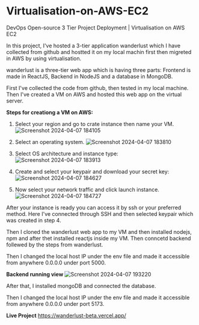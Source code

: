 # **Virtualisation-on-AWS-EC2**
DevOps Open-source 3 Tier Project Deployment | Virtualisation on AWS EC2

In this project, I've hosted a 3-tier application wanderlust which I have collected from github and hostted it on my local machin first then migreted in AWS by using virtualisation.


wanderlust is a three-tier web app which is having three parts: Frontend is made in ReactJS, Backend in NodeJS and a database in MongoDB.

First I've collected the code from github, then tested in my local machine. Then I've created a VM on AWS and hosted this web app on the virtual server.

**Steps for creationg a VM on AWS:**

1. Select your region and go to crate instance then name your VM.
![Screenshot 2024-04-07 184105](https://github.com/Rupam200116/-Virtualisation-on-AWS-EC2/assets/102980397/75ffb2d7-6eb3-42e0-9c37-aa66087782be)

2. Select an operating system.
![Screenshot 2024-04-07 183810](https://github.com/Rupam200116/-Virtualisation-on-AWS-EC2/assets/102980397/036cf599-4a3c-45e3-a175-03681a0e508c)

3. Select OS architecture and instance type:
![Screenshot 2024-04-07 183913](https://github.com/Rupam200116/-Virtualisation-on-AWS-EC2/assets/102980397/e1725bf5-cfd3-4d45-a1ca-1867b3904023)

4. Create and select your keypair and download your secret key:
![Screenshot 2024-04-07 184627](https://github.com/Rupam200116/-Virtualisation-on-AWS-EC2/assets/102980397/45ef7289-d0f3-4aa1-a2da-f5f8bf288c55)

5. Now select your network traffic and click launch instance.
![Screenshot 2024-04-07 184727](https://github.com/Rupam200116/-Virtualisation-on-AWS-EC2/assets/102980397/d177b761-29bd-470c-a8a4-a411c3296171)

After your instance is ready you can access it by ssh or your preferred method. Here I've connected through SSH and then selected keypair which was created in step 4.

Then I cloned the wanderlust web app to my VM and then installed nodejs, npm and after thet installed reactjs inside my VM. Then conncetd backend follewed by the steps from wanderlust.

Then I changed the local host IP under the env file and made it accessible from anywhere 0.0.0.0 under port 5000.

**Backend running view**
![Screenshot 2024-04-07 193220](https://github.com/Rupam200116/-Virtualisation-on-AWS-EC2/assets/102980397/8fd3911d-63d2-4abc-97cf-8c0119034fa0)

After that, I installed mongoDB and connected the database. 

Then I changed the local host IP under the env file and made it accessible from anywhere 0.0.0.0 under port 5173.


**Live Project**
https://wanderlust-beta.vercel.app/





